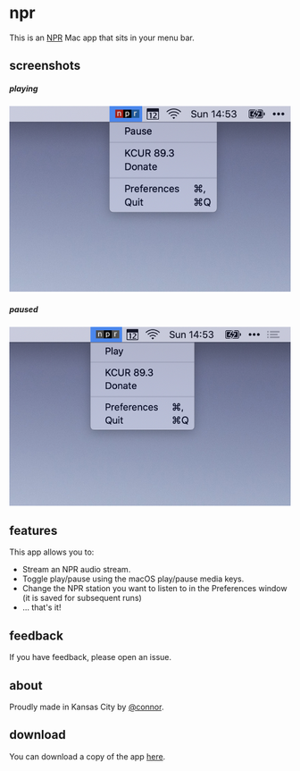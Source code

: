 # npr

This is an [NPR](https://npr.org) Mac app that sits in your menu bar.

## screenshots

##### playing

![](playing.png)

##### paused

![](paused.png)

## features

This app allows you to:

* Stream an NPR audio stream.
* Toggle play/pause using the macOS play/pause media keys.
* Change the NPR station you want to listen to in the Preferences window (it is saved for subsequent runs)
* ... that's it!

## feedback

If you have feedback, please open an issue.

## about

Proudly made in Kansas City by [@connor](https://twitter.com/connor).

## download

You can download a copy of the app [here](https://github.com/connor/npr/releases/).
